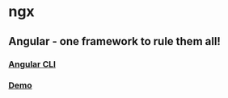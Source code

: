 # ngx

## Angular - one framework to rule them all!

### [Angular CLI](https://github.com/angular/angular-cli)

### [Demo](https://m16peter.github.io/ngx/#/)
